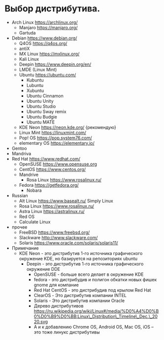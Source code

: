 # Выбор дистрибутива.

* Arch Linux https://archlinux.org/
  * Manjaro https://manjaro.org/
  * Gartuda
* Debian https://www.debian.org/
  * Q4OS https://q4os.org/
  * antiX
  * MX Linux https://mxlinux.org/
  * Kali Linux
  * Deepin https://www.deepin.org/en/
  * LMDE (Linux Mint)
  * Ubuntu https://ubuntu.com/
    * Kubuntu
    * Lubuntu
    * Xubuntu
    * Ubuntu Cinnamon
    * Ubuntu Unity
    * Ubuntu Studio
    * Ubuntu Sway remix
    * Ubuntu Budgie
    * Ubuntu MATE
  * KDE Neon https://neon.kde.org/ {рекомендую}
  * Linux Mint https://linuxmint.com/
  * Pop! OS https://pop.system76.com/
  * elementary OS https://elementary.io/
* Gentoo
* Mandriva
* Red Hat https://www.redhat.com/
  * OpenSUSE https://www.opensuse.org
  * CentOS https://www.centos.org/
  * Mandrive
    * Rosa Linux https://www.rosalinux.ru/
  * Fedora https://getfedora.org/
    * Nobara
* Russian
  * Alt Linux https://www.basealt.ru/ Simply Linux
  * Rosa Linux https://www.rosalinux.ru/
  * Astra Linux https://astralinux.ru/
  * Red OS
  * Calculate Linux
* прочее
  * FreeBSD https://www.freebsd.org/
  * Slackware http://www.slackware.com/
  * Solaris https://www.oracle.com/solaris/solaris11/
* Примечание&#x20;
  * KDE Neon - это дистрибутив 1-го источника графического окружение KDE, но базируется на репозиториях ubuntu
    * Deepin - это дистрибутив 1-го источника графического окружение DDE
      * OpenSUSE - больше всего делает в окружение KDE
      * fedora - это дистрибудив и полигон обкатки новых фишек gnome для компание
      * Red Hat CentOS - это дистрибудив под крылом Red Hat
      * ClearOS - Это дистрибутив компании INTEL
      * Solaris - Это дистрибутив компании Oracle
      * Дерево дистрибутивов https://ru.wikipedia.org/wiki/Linux#/media/%D0%A4%D0%B0%D0%B9%D0%BB:Linux\_Distribution\_Timeline\_Dec.\_2020.svg
      * А и к добавлению Chrome OS, Android OS, Mac OS, iOS – это тоже линукс дистрибутивы
